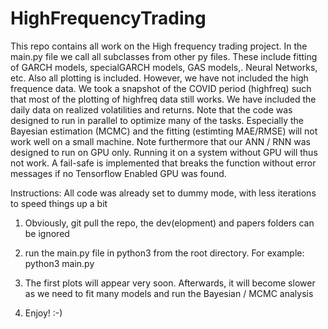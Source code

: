 # HighFrequencyTrading
This repo contains all work on the High frequency trading project. In the main.py file we call all subclasses from other py files. These include fitting of GARCH models, specialGARCH models, GAS models,. Neural Networks, etc. Also all plotting is included. However, we have not included the high frequence data. We took a snapshot of the COVID period (highfreq) such that most of the plotting of highfreq data still works. We have included the daily data on realized volatilities and returns. Note that the code was designed to run in parallel to optimize many of the tasks. Especially the Bayesian estimation (MCMC) and the fitting (estimting MAE/RMSE) will not work well on a small machine. Note furthermore that our ANN / RNN was designed to run on GPU only. Running it on a system without GPU will thus not work. A fail-safe is implemented that breaks the function without error messages if no Tensorflow Enabled GPU was found.


Instructions:
All code was already set to dummy mode, with less iterations to speed things up a bit
1) Obviously, git pull the repo, the dev(elopment) and papers folders can be ignored
2) run the main.py file in python3 from the root directory. For example: 
        python3 main.py

3) The first plots will appear very soon. Afterwards, it will become slower as we need to fit many models and run the Bayesian / MCMC analysis
4) Enjoy! :-)

